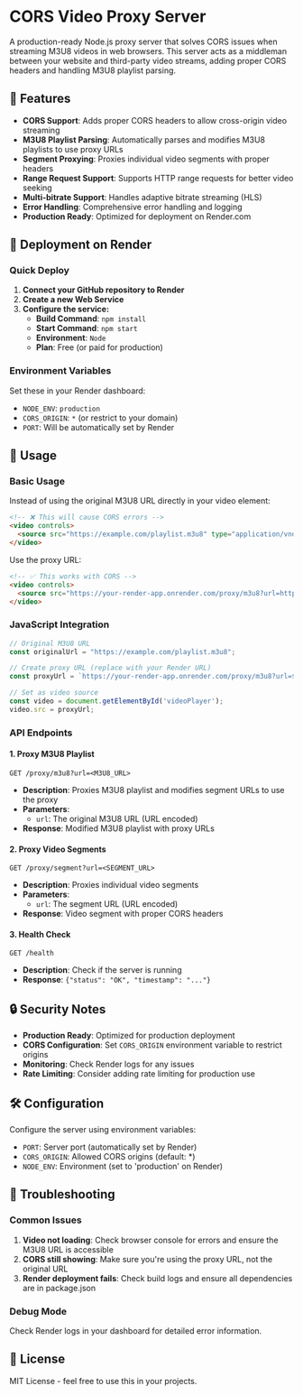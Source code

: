 # CORS Video Proxy Server

A production-ready Node.js proxy server that solves CORS issues when streaming M3U8 videos in web browsers. This server acts as a middleman between your website and third-party video streams, adding proper CORS headers and handling M3U8 playlist parsing.

## 🚀 Features

- **CORS Support**: Adds proper CORS headers to allow cross-origin video streaming
- **M3U8 Playlist Parsing**: Automatically parses and modifies M3U8 playlists to use proxy URLs
- **Segment Proxying**: Proxies individual video segments with proper headers
- **Range Request Support**: Supports HTTP range requests for better video seeking
- **Multi-bitrate Support**: Handles adaptive bitrate streaming (HLS)
- **Error Handling**: Comprehensive error handling and logging
- **Production Ready**: Optimized for deployment on Render.com

## 🚀 Deployment on Render

### Quick Deploy

1. **Connect your GitHub repository to Render**
2. **Create a new Web Service**
3. **Configure the service:**
   - **Build Command**: `npm install`
   - **Start Command**: `npm start`
   - **Environment**: `Node`
   - **Plan**: Free (or paid for production)

### Environment Variables

Set these in your Render dashboard:

- `NODE_ENV`: `production`
- `CORS_ORIGIN`: `*` (or restrict to your domain)
- `PORT`: Will be automatically set by Render

## 🔧 Usage

### Basic Usage

Instead of using the original M3U8 URL directly in your video element:

```html
<!-- ❌ This will cause CORS errors -->
<video controls>
  <source src="https://example.com/playlist.m3u8" type="application/vnd.apple.mpegurl">
</video>
```

Use the proxy URL:

```html
<!-- ✅ This works with CORS -->
<video controls>
  <source src="https://your-render-app.onrender.com/proxy/m3u8?url=https://example.com/playlist.m3u8" type="application/vnd.apple.mpegurl">
</video>
```

### JavaScript Integration

```javascript
// Original M3U8 URL
const originalUrl = "https://example.com/playlist.m3u8";

// Create proxy URL (replace with your Render URL)
const proxyUrl = `https://your-render-app.onrender.com/proxy/m3u8?url=${encodeURIComponent(originalUrl)}`;

// Set as video source
const video = document.getElementById('videoPlayer');
video.src = proxyUrl;
```

### API Endpoints

#### 1. Proxy M3U8 Playlist
```
GET /proxy/m3u8?url=<M3U8_URL>
```
- **Description**: Proxies M3U8 playlist and modifies segment URLs to use the proxy
- **Parameters**: 
  - `url`: The original M3U8 URL (URL encoded)
- **Response**: Modified M3U8 playlist with proxy URLs

#### 2. Proxy Video Segments
```
GET /proxy/segment?url=<SEGMENT_URL>
```
- **Description**: Proxies individual video segments
- **Parameters**:
  - `url`: The segment URL (URL encoded)
- **Response**: Video segment with proper CORS headers

#### 3. Health Check
```
GET /health
```
- **Description**: Check if the server is running
- **Response**: `{"status": "OK", "timestamp": "..."}`

## 🔒 Security Notes

- **Production Ready**: Optimized for production deployment
- **CORS Configuration**: Set `CORS_ORIGIN` environment variable to restrict origins
- **Monitoring**: Check Render logs for any issues
- **Rate Limiting**: Consider adding rate limiting for production use

## 🛠️ Configuration

Configure the server using environment variables:

- `PORT`: Server port (automatically set by Render)
- `CORS_ORIGIN`: Allowed CORS origins (default: *)
- `NODE_ENV`: Environment (set to 'production' on Render)

## 📝 Troubleshooting

### Common Issues

1. **Video not loading**: Check browser console for errors and ensure the M3U8 URL is accessible
2. **CORS still showing**: Make sure you're using the proxy URL, not the original URL
3. **Render deployment fails**: Check build logs and ensure all dependencies are in package.json

### Debug Mode

Check Render logs in your dashboard for detailed error information.

## 📄 License

MIT License - feel free to use this in your projects.

